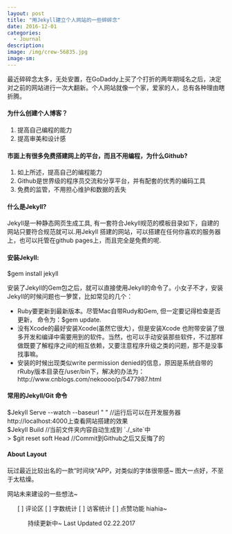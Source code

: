 ```yaml
---
layout: post
title: "用Jekyll建立个人网站的一些碎碎念"
date: 2016-12-01
categories:
  - Journal
description:
image: /img/crew-56835.jpg
image-sm:
---
```

最近碎碎念太多，无处安置，在GoDaddy上买了个打折的两年期域名之后，决定对之前的网站进行一次大翻新。个人网站就像一个家，爱家的人，总有各种理由瞎折腾。

<h4>为什么创建个人博客？</h4>
<ol>
<li>提高自己编程的能力</li>
<li>提高审美和设计感</li>
</ol>

<h4>市面上有很多免费搭建网上的平台，而且不用编程，为什么Github?</h4>
<ol>
<li>如上所述，提高自己的编程能力</li>
<li>Github是世界级的程序员交流和分享平台，并有配套的优秀的编码工具</li>
<li>免费的监管，不用担心维护和数据的丢失</li>
</ol>

<h4>什么是Jekyll?</h4>
Jekyll是一种静态网页生成工具, 有一套符合Jekyll规范的模板目录如下，自建的网站只要符合规范就可以.用Jekyll 搭建的网站，可以搭建在任何你喜欢的服务器上，也可以托管在github pages上，而且完全是免费的呢.

<h4>安装Jekyll:</h4>
$gem install jekyll

安装了Jekyll的Gem包之后，就可以直接使用Jekyll的命令了。小女子不才，安装Jekyll的时候问题也一箩筐，比如常见的几个：
<ul>
<li>Ruby要更新到最新版本。尽管Mac自带Rudy和Gem, 但一定要记得检查是否更新， 命令为：$gem update.</li>
<li>没有Xcode的最好安装Xcode(虽然它很大），但是安装Xcode 也附带安装了很多开发和编译中需要用到的软件。当然，也可以手动安装那些软件，不过那样做既要了解程序之间的相互依赖，又要注意程序升级之类的问题，那不是没事找事嘛。</li>
<li>安装的时候出现类似write permission denied的信息，原因是系统自带的rRuby版本目录在/user/bin下，解决的办法为：http://www.cnblogs.com/nekoooo/p/5477987.html</li>
</ul>

<h4>常用的Jekyll/Git 命令</h4>
$Jekyll Serve --watch --baseurl " "  //运行后可以在开发服务器http://localhost:4000上查看网站搭建的效果<br/>
$Jekyll Build  //当前文件夹内容自动生成到 `./_site`中<br/>
> $git reset soft Head  //Commit到Github之后又反悔了的

<h4>About Layout</h4>
玩过最近比较出名的一款“时间块”APP，对类似的字体很带感~ 图大一点好，不至于太枯燥。

网站未来建设的一些想法~
<ul>
[ ] 评论区
[ ] 字数统计
[ ] 访客统计
[ ] 点赞功能 hiahia~
<ul>

持续更新中~ Last Updated 02.22.2017
